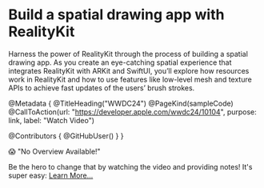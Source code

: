 # Build a spatial drawing app with RealityKit

Harness the power of RealityKit through the process of building a spatial drawing app. As you create an eye-catching spatial experience that integrates RealityKit with ARKit and SwiftUI, you’ll explore how resources work in RealityKit and how to use features like low-level mesh and texture APIs to achieve fast updates of the users’ brush strokes.

@Metadata {
   @TitleHeading("WWDC24")
   @PageKind(sampleCode)
   @CallToAction(url: "https://developer.apple.com/wwdc24/10104", purpose: link, label: "Watch Video")

   @Contributors {
      @GitHubUser(<replace this with your GitHub handle>)
   }
}

😱 "No Overview Available!"

Be the hero to change that by watching the video and providing notes! It's super easy:
 [Learn More…](https://wwdcnotes.com/documentation/wwdcnotes/contributing)
